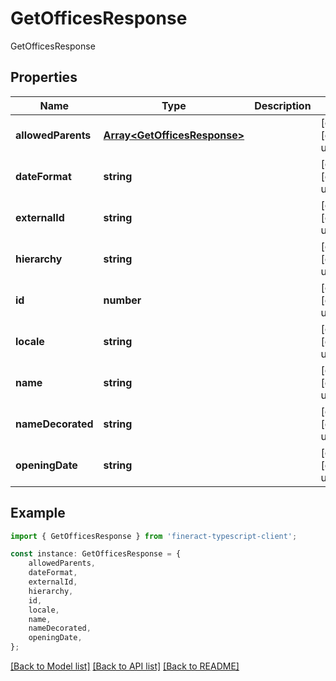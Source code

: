 # GetOfficesResponse

GetOfficesResponse

## Properties

Name | Type | Description | Notes
------------ | ------------- | ------------- | -------------
**allowedParents** | [**Array&lt;GetOfficesResponse&gt;**](GetOfficesResponse.md) |  | [optional] [default to undefined]
**dateFormat** | **string** |  | [optional] [default to undefined]
**externalId** | **string** |  | [optional] [default to undefined]
**hierarchy** | **string** |  | [optional] [default to undefined]
**id** | **number** |  | [optional] [default to undefined]
**locale** | **string** |  | [optional] [default to undefined]
**name** | **string** |  | [optional] [default to undefined]
**nameDecorated** | **string** |  | [optional] [default to undefined]
**openingDate** | **string** |  | [optional] [default to undefined]

## Example

```typescript
import { GetOfficesResponse } from 'fineract-typescript-client';

const instance: GetOfficesResponse = {
    allowedParents,
    dateFormat,
    externalId,
    hierarchy,
    id,
    locale,
    name,
    nameDecorated,
    openingDate,
};
```

[[Back to Model list]](../README.md#documentation-for-models) [[Back to API list]](../README.md#documentation-for-api-endpoints) [[Back to README]](../README.md)
